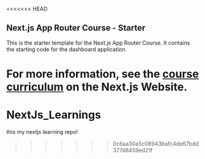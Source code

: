 <<<<<<< HEAD
## Next.js App Router Course - Starter

This is the starter template for the Next.js App Router Course. It contains the starting code for the dashboard application.

For more information, see the [course curriculum](https://nextjs.org/learn) on the Next.js Website.
=======
# NextJs_Learnings
this my nextjs learning repo!
>>>>>>> 0c6aa30a5c08943bafc4de67bdd377d8459ed21f
